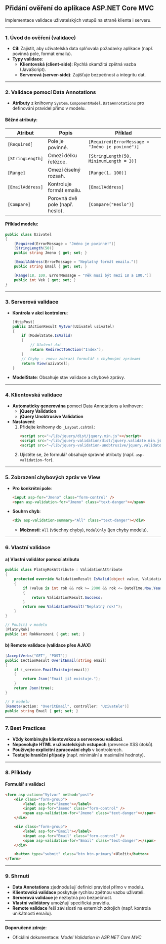 
## **Přidání ověření do aplikace ASP.NET Core MVC**  

Implementace validace uživatelských vstupů na straně klienta i serveru.

---

### **1. Úvod do ověření (validace)**  

- **Cíl**: Zajistit, aby uživatelská data splňovala požadavky aplikace (např. povinná pole, formát emailu).  
- **Typy validace**:  
  - **Klientovská (client-side)**: Rychlá okamžitá zpětná vazba (JavaScript).  
  - **Serverová (server-side)**: Zajišťuje bezpečnost a integritu dat.  

---

### **2. Validace pomocí Data Annotations**  

- **Atributy** z knihovny `System.ComponentModel.DataAnnotations` pro definování pravidel přímo v modelu.  

#### **Běžné atributy**:  

| **Atribut**           | **Popis**                                  | **Příklad**                          |  
|------------------------|--------------------------------------------|---------------------------------------|  
| `[Required]`          | Pole je povinné.                          | `[Required(ErrorMessage = "Jméno je povinné")]` |  
| `[StringLength]`       | Omezí délku řetězce.                      | `[StringLength(50, MinimumLength = 3)]` |  
| `[Range]`             | Omezí číselný rozsah.                     | `[Range(1, 100)]`                    |  
| `[EmailAddress]`      | Kontroluje formát emailu.                 | `[EmailAddress]`                     |  
| `[Compare]`           | Porovná dvě pole (např. heslo).           | `[Compare("Heslo")]`                 |  

#### **Příklad modelu**:  

```csharp  
public class Uzivatel  
{  
    [Required(ErrorMessage = "Jméno je povinné!")]  
    [StringLength(50)]  
    public string Jmeno { get; set; }  

    [EmailAddress(ErrorMessage = "Neplatný formát emailu.")]  
    public string Email { get; set; }  

    [Range(18, 100, ErrorMessage = "Věk musí být mezi 18 a 100.")]  
    public int Vek { get; set; }  
}  
```  

---

### **3. Serverová validace**  

- **Kontrola v akci kontroleru**:  
  ```csharp  
  [HttpPost]  
  public IActionResult Vytvor(Uzivatel uzivatel)  
  {  
      if (ModelState.IsValid)  
      {  
          // Uložení dat  
          return RedirectToAction("Index");  
      }  
      // Chyby – znovu zobrazí formulář s chybovými zprávami  
      return View(uzivatel);  
  }  
  ```  
- **ModelState**: Obsahuje stav validace a chybové zprávy.  

---

### **4. Klientovská validace**  

- **Automaticky generována** pomocí Data Annotations a knihoven:  
  - **jQuery Validation**  
  - **jQuery Unobtrusive Validation**  
- **Nastavení**:  
  1. Přidejte knihovny do `_Layout.cshtml`:  
     ```html  
     <script src="~/lib/jquery/dist/jquery.min.js"></script>  
     <script src="~/lib/jquery-validation/dist/jquery.validate.min.js"></script>  
     <script src="~/lib/jquery-validation-unobtrusive/jquery.validate.unobtrusive.min.js"></script>  
     ```  
  2. Ujistěte se, že formulář obsahuje správné atributy (např. `asp-validation-for`).  

---

### **5. Zobrazení chybových zpráv ve View**  

- **Pro konkrétní pole**:  
  ```html  
  <input asp-for="Jmeno" class="form-control" />  
  <span asp-validation-for="Jmeno" class="text-danger"></span>  
  ```  
- **Souhrn chyb**:  
  ```html  
  <div asp-validation-summary="All" class="text-danger"></div>  
  ```  
  - **Možnosti**: `All` (všechny chyby), `ModelOnly` (jen chyby modelu).  

---

### **6. Vlastní validace**  

#### **a) Vlastní validátor pomocí atributu**  

```csharp  
public class PlatnyRokAttribute : ValidationAttribute  
{  
    protected override ValidationResult IsValid(object value, ValidationContext context)  
    {  
        if (value is int rok && rok >= 2000 && rok <= DateTime.Now.Year)  
        {  
            return ValidationResult.Success;  
        }  
        return new ValidationResult("Neplatný rok!");  
    }  
}  

// Použití v modelu  
[PlatnyRok]  
public int RokNarozeni { get; set; }  
```  

#### **b) Remote validace (validace přes AJAX)**  

```csharp  
[AcceptVerbs("GET", "POST")]  
public IActionResult OveritEmail(string email)  
{  
    if (_service.EmailExistuje(email))  
    {  
        return Json("Email již existuje.");  
    }  
    return Json(true);  
}  

// V modelu  
[Remote(action: "OveritEmail", controller: "Uzivatele")]  
public string Email { get; set; }  
```  

---

### **7. Best Practices**  

- **Vždy kombinujte klientovskou a serverovou validaci**.  
- **Nepovolujte HTML v uživatelských vstupech** (prevence XSS útoků).  
- **Používejte explicitní zpracování chyb** v kontrolerech.  
- **Testujte hraniční případy** (např. minimální a maximální hodnoty).  

---

### **8. Příklady**  

#### **Formulář s validací**  

```html  
<form asp-action="Vytvor" method="post">  
    <div class="form-group">  
        <label asp-for="Jmeno"></label>  
        <input asp-for="Jmeno" class="form-control" />  
        <span asp-validation-for="Jmeno" class="text-danger"></span>  
    </div>  

    <div class="form-group">  
        <label asp-for="Email"></label>  
        <input asp-for="Email" class="form-control" />  
        <span asp-validation-for="Email" class="text-danger"></span>  
    </div>  

    <button type="submit" class="btn btn-primary">Uložit</button>  
</form>  
```  

---

### **9. Shrnutí**  

- **Data Annotations** zjednodušují definici pravidel přímo v modelu.  
- **Klientovská validace** poskytuje rychlou zpětnou vazbu uživateli.  
- **Serverová validace** je nezbytná pro bezpečnost.  
- **Vlastní validátory** umožňují specifická pravidla.  
- **Remote validace** řeší závislosti na externích zdrojích (např. kontrola unikátnosti emailu).  

---

**Doporučené zdroje**:  
- Oficiální dokumentace: *Model Validation in ASP.NET Core MVC*  
